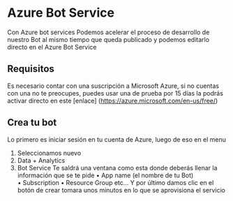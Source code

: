 # Azure Bot Service

Con Azure bot services Podemos acelerar el proceso de desarrollo de nuestro Bot al mismo tiempo que queda publicado y podemos editarlo directo en el Azure Bot Service 

## Requisitos

Es necesario contar con una suscripción a Microsoft Azure, si no cuentas con una no te preocupes, puedes usar una de prueba por 15 días la podrás activar directo en este [enlace] (https://azure.microsoft.com/en-us/free/)

## Crea tu bot 

Lo primero es iniciar sesión en tu cuenta de Azure, luego de eso en el menu
1.	Seleccionamos nuevo 
2.	Data + Analytics 
3.	Bot Service 
Te saldrá una ventana como esta donde deberás llenar la información que se te pide 
•	App name (el nombre de tu Bot)	
•	Subscription 
•	Resource Group etc…
Y por último damos clic en el botón de crear tomara unos minutos en lo que se aprovisiona el servicio 

